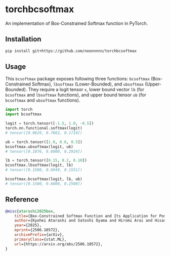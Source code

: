 # torchbcsoftmax
An implementation of Box-Constrained Softmax function in PyTorch.

## Installation
```bash
pip install git+https://github.com/neonnnnn/torchbcsoftmax
```
## Usage
This `bcsoftmax` package exposes following three functions: `bcsoftmax` (Box-Constrained Softmax), `lbsoftmax` (Lower-Bounded), and `ubsoftmax` (Upper-Bounded).
They require a logit tensor `x`, lower bound vector `lb` (for `bcsoftmax` and `lbsoftmax` functions), and upper bound tensor `ub` (for `bcsoftmax` and `ubsoftmax` functions).
```python
import torch
import bcsoftmax

logit = torch.tensor([-1.5, 1.0, -0.5])
torch.nn.functional.softmax(logit)
# tensor([0.0629, 0.7662, 0.1710])

ub = torch.tensor([1.0, 0.6, 0.5])
bcsoftmax.ubsoftmax(logit, ub)
# tensor([0.1076, 0.6000, 0.2924])

lb = torch.tensor([0.15, 0.2, 0.10])
bcsoftmax.lbsoftmax(logit, lb)
# tensor([0.1500, 0.6949, 0.1551])

bcsoftmax.bcsoftmax(logit, lb, ub)
# tensor([0.1500, 0.6000, 0.2500])
```

## Reference
```bibtex
@misc{atarashi2025box,
    title={Box-Constrained Softmax Function and Its Application for Post-Hoc Calibration}, 
    author={Kyohei Atarashi and Satoshi Oyama and Hiromi Arai and Hisashi Kashima},
    year={2025},
    eprint={2506.10572},
    archivePrefix={arXiv},
    primaryClass={stat.ML},
    url={https://arxiv.org/abs/2506.10572}, 
}
```